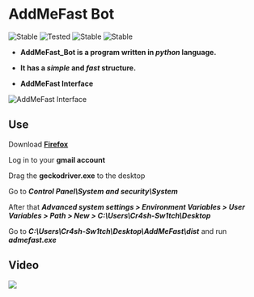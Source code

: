 # AddMeFast Bot
![Stable](https://img.shields.io/badge/Release-Stable-orange.svg)
![Tested](https://img.shields.io/badge/Supported%20OS-Linux%2FWindows-brightgreengreen.svg)
![Stable](https://camo.githubusercontent.com/cd04b13c3f072769ca8bd150219f22173ab8ff38/68747470733a2f2f696d672e736869656c64732e696f2f62616467652f4c6963656e73652d4c47504c253230322e302d626c75652e737667)
![Stable](https://camo.githubusercontent.com/faa3ae76249ad98eb692f2796d5c5d9d6fd2e8c6/68747470733a2f2f696d672e736869656c64732e696f2f707970692f707976657273696f6e732f746564616e612e737667)

 * **AddMeFast_Bot is a program written in *python* language.**

 * **It has a *simple* and *fast* structure.**

 * **AddMeFast Interface**

![AddMeFast Interface](https://i.ibb.co/64p7xRb/addmefast.png "Tested")

## Use

Download [**Firefox**](https://www.mozilla.org/tr/firefox/new/)

Log in to your **gmail account**

Drag the **geckodriver.exe** to the desktop

Go to ***Control Panel\System and security\System***

After that ***Advanced system settings > Environment Variables > User Variables > Path > New > C:\Users\Cr4sh-Sw1tch\Desktop***

Go to ***C:\Users\Cr4sh-Sw1tch\Desktop\AddMeFast\dist*** and run ***admefast.exe***

## Video

<a href="https://vimeo.com/340619506"><img src="https://i.imgur.com/5B96biH.png" style="max-width:100%;"></a>



